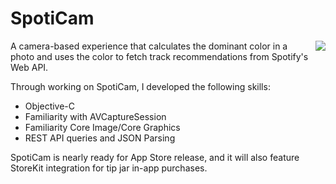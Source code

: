 # SpotiCam
<img src = "SpotiCam Demo.gif" align = "right">

A camera-based experience that calculates the dominant color in a photo and uses the color to fetch track recommendations from Spotify's Web API.

Through working on SpotiCam, I developed the following skills:

* Objective-C
* Familiarity with AVCaptureSession
* Familiarity Core Image/Core Graphics
* REST API queries and JSON Parsing

SpotiCam is nearly ready for App Store release, and it will also feature StoreKit integration for tip jar in-app purchases.
